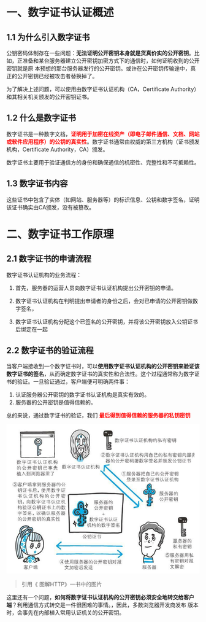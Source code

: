 # 一、数字证书认证概述

## 1.1 为什么引入数字证书

公钥密码体制存在一些问题：**无法证明公开密钥本身就是货真价实的公开密钥**。比如，正准备和某台服务器建立公开密钥加密方式下的通信时，如何证明收到的公开密钥就是原 本预想的那台服务器发行的公开密钥。或许在公开密钥传输途中，真正的公开密钥已经被攻击者替换掉了。

为了解决上述问题，可以使用由数字证书认证机构（CA，Certificate Authority）和其相关机关颁发的公开密钥证书。



## 1.2 什么是数字证书

数字证书是一种数字文档，<font color="red">**证明用于加密在线资产（即电子邮件通信、文档、网站或软件应用程序）的公钥的真实性**</font>。数字证书通常由权威的第三方机构（证书颁发机构，Certificate Authority，CA）颁发。

数字证书主要用于验证通信方的身份和确保通信的机密性、完整性和不可抵赖性。



## 1.3 数字证书内容

这些证书中包含了实体（如网站、服务器等）的标识信息、公钥和数字签名，证明该证书确实由CA颁发，没有被篡改。



# 二、数字证书工作原理

## 2.1 数字证书的申请流程

数字证书认证机构的业务流程：

1. 首先，服务器的运营人员向数字证书认证机构提出公开密钥的申请。

2. 数字证书认证机构在判明提出申请者的身份之后，会对已申请的公开密钥做数字签名，

3. 数字证书认证机构分配这个已签名的公开密钥，并将该公开密钥放入公钥证书后绑定在一起



## 2.2 数字证书的验证流程

当客户端接收到一个数字证书时，可以**使用数字证书认证机构的公开密钥来验证该数字证书的签名**，从而确定数字证书的真实性和合法性。这个过程通常称为数字证书的验证。一旦验证通过，客户端便可明确两件事：

1. 认证服务器公开密钥的数字证书认证机构是真实有效的。
2.  服务器的公开密钥是值得信赖的。

总的来说，通过数字证书的验证，我们 <font color="red">**最后得到值得信赖的服务器的私钥密钥**</font>

![image-20240225164031019](images/image-20240225164031019.png)

> 引用《 图解HTTP》一书中的图片

这里还有一个问题，**如何将数字证书认证机构的公开密钥必须安全地转交给客户端**？利用通信方式转交是一件很困难的事情。，因此，多数浏览器开发商发布 版本时，会事先在内部植入常用认证机关的公开密钥。